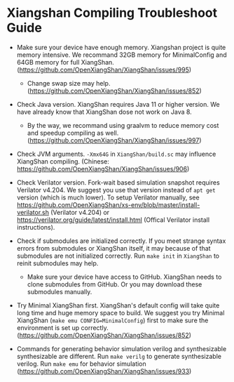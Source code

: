 Xiangshan Compiling Troubleshoot Guide
================

* Make sure your device have enough memory. Xiangshan project is quite memory intensive. We recommand 32GB memory for MinimalConfig and 64GB memory for full XiangShan. (https://github.com/OpenXiangShan/XiangShan/issues/995)
    * Change swap size may help. (https://github.com/OpenXiangShan/XiangShan/issues/852)

* Check Java version. XiangShan requires Java 11 or higher version. We have already know that XiangShan dose not work on Java 8.
    * By the way, we recommand using graalvm to reduce memory cost and speedup compiling as well. (https://github.com/OpenXiangShan/XiangShan/issues/997)

* Check JVM arguments. `-Xmx64G` in `XiangShan/build.sc` may influence XiangShan compiling. (Chinese: https://github.com/OpenXiangShan/XiangShan/issues/906)

* Check Verilator version. Fork-wait based simulation snapshot requires Verilator v4.204. We suggest you use that version instead of `apt get` version (which is much lower). To setup Verilator manually, see https://github.com/OpenXiangShan/xs-env/blob/master/install-verilator.sh (Verilator v4.204) or https://verilator.org/guide/latest/install.html (Offical Verilator install instructions).

* Check if submodules are initialized correctly. If you meet strange syntax errors from submodules or XiangShan itself, it may because of that submodules are not initialized correctly. Run `make init` in `XiangShan` to reinit submodules may help.
    * Make sure your device have access to GitHub. XiangShan needs to clone submodules from GitHub. Or you may download these submodules manually.

* Try Minimal XiangShan first. XiangShan's default config will take quite long time and huge memory space to build. We suggest you try Minimal XiangShan (`make emu CONFIG=MinimalConfig`) first to make sure the environment is set up correctly. (https://github.com/OpenXiangShan/XiangShan/issues/852)

* Commands for generating behavior simulation verilog and synthesizable synthesizable are different. Run `make verilg` to generate synthesizable verilog. Run `make emu` for behavior simulation (https://github.com/OpenXiangShan/XiangShan/issues/933)